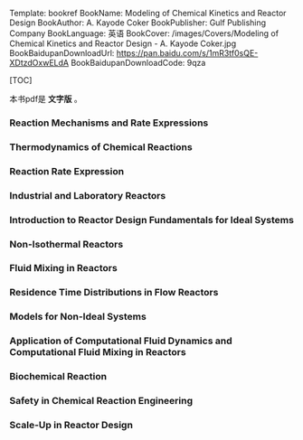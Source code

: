 Template: bookref
BookName: Modeling of Chemical Kinetics and Reactor Design
BookAuthor: A. Kayode Coker
BookPublisher: Gulf Publishing Company
BookLanguage: 英语
BookCover: /images/Covers/Modeling of Chemical Kinetics and Reactor Design - A. Kayode Coker.jpg
BookBaidupanDownloadUrl: https://pan.baidu.com/s/1mR3tf0sQE-XDtzdOxwELdA 
BookBaidupanDownloadCode: 9qza

[TOC]

本书pdf是 **文字版** 。

### Reaction Mechanisms and Rate Expressions

### Thermodynamics of Chemical Reactions

### Reaction Rate Expression

### Industrial and Laboratory Reactors

### Introduction to Reactor Design Fundamentals for Ideal Systems

### Non-Isothermal Reactors

### Fluid Mixing in Reactors

### Residence Time Distributions in Flow Reactors

### Models for Non-Ideal Systems

### Application of Computational Fluid Dynamics and Computational Fluid Mixing in Reactors

### Biochemical Reaction

### Safety in Chemical Reaction Engineering

### Scale-Up in Reactor Design

